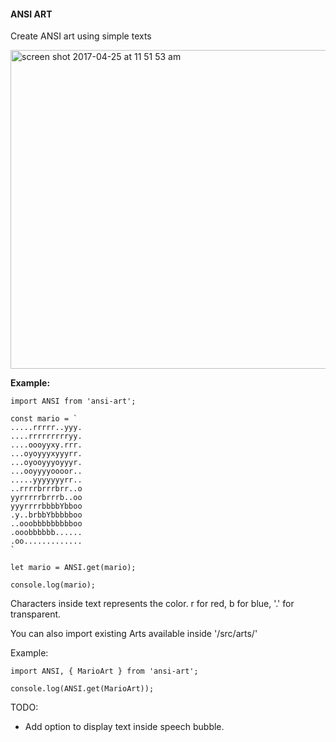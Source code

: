 #### ANSI ART

Create ANSI art using simple texts

<img width="510" alt="screen shot 2017-04-25 at 11 51 53 am" src="https://cloud.githubusercontent.com/assets/3471415/25371301/b440ebe6-29ad-11e7-8459-abbea63e1630.png">


**Example:**

```
import ANSI from 'ansi-art';

const mario = `
.....rrrrr..yyy.
....rrrrrrrrryy.
....oooyyxy.rrr.
...oyoyyyxyyyrr.
...oyooyyyoyyyr.
...ooyyyyoooor..
.....yyyyyyyrr..
..rrrrbrrrbrr..o
yyrrrrrbrrrb..oo
yyyrrrrbbbbYbboo
.y..brbbYbbbbboo
..ooobbbbbbbbboo
.ooobbbbbb......
.oo.............
`

let mario = ANSI.get(mario);

console.log(mario);

```

Characters inside text represents the color. r for red, b for blue, '.' for transparent.

You can also import existing Arts available inside '/src/arts/'

Example:

```
import ANSI, { MarioArt } from 'ansi-art';

console.log(ANSI.get(MarioArt));
```


TODO:

- Add option to display text inside speech bubble.
